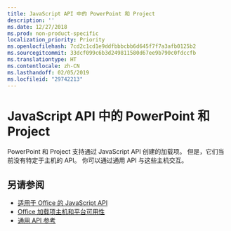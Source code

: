 ```yaml
---
title: JavaScript API 中的 PowerPoint 和 Project
description: ''
ms.date: 12/27/2018
ms.prod: non-product-specific
localization_priority: Priority
ms.openlocfilehash: 7cd2c1cd1e9ddfbbbcbb6d645f7f7a3afb0125b2
ms.sourcegitcommit: 33dcf099c6b3d249811580d67ee9b790c0fdccfb
ms.translationtype: HT
ms.contentlocale: zh-CN
ms.lasthandoff: 02/05/2019
ms.locfileid: "29742213"
---
```

# <a name="powerpoint-and-project-in-the-javascript-api"></a>JavaScript API 中的 PowerPoint 和 Project

PowerPoint 和 Project 支持通过 JavaScript API 创建的加载项。 但是，它们当前没有特定于主机的 API。 你可以通过通用 API 与这些主机交互。 

## <a name="see-also"></a>另请参阅

- [适用于 Office 的 JavaScript API](/office/dev/add-ins/reference/javascript-api-for-office)
- [Office 加载项主机和平台可用性](https://docs.microsoft.com/office/dev/add-ins/overview/office-add-in-availability)
- [通用 API 参考](/javascript/api/overview/office)